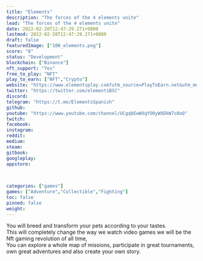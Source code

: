 ```yaml
---
title: "Elements"
description: "The forces of the 4 elements unite"
lead: "The forces of the 4 elements unite"
date: 2022-02-28T12:47:29.271+0800
lastmod: 2022-02-28T12:47:29.271+0800
draft: false
featuredImage: ["100_elements.png"]
score: "0"
status: "Development"
blockchain: ["Binance"]
nft_support: "Yes"
free_to_play: "NFT"
play_to_earn: ["NFT","Crypto"]
website: "https://www.elementsplay.com?utm_source=PlayToEarn.net&utm_medium=organic&utm_campaign=gamepage"
twitter: "https://twitter.com/elementsBSC"
discord: 
telegram: "https://t.me/ElementsSpanish"
github: 
youtube: "https://www.youtube.com/channel/UCgqbEwWXqYO0yWXDkW7c0oQ"
twitch: 
facebook: 
instagram: 
reddit: 
medium: 
steam: 
gitbook: 
googleplay: 
appstore: 

  
    
categories: ["games"]
games: ["Adventure","Collectible","Fighting"]
toc: false
pinned: false
weight: 
---
```

You will breed and transform your pets according to your tastes.<br> This will completely change the way we watch video games we will be the Nft gaming revolution of all time,<br> You can explore a whole map of missions, participate in great tournaments, own great adventures and also create your own story.
